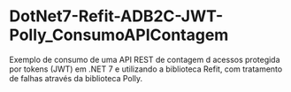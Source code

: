# DotNet7-Refit-ADB2C-JWT-Polly_ConsumoAPIContagem
Exemplo de consumo de uma API REST de contagem d acessos protegida por tokens (JWT) em .NET 7 e utilizando a biblioteca Refit, com tratamento de falhas através da biblioteca Polly.
